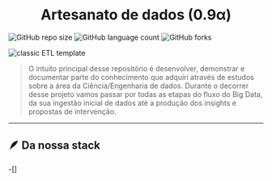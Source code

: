 # <center> Artesanato de dados (0.9α) <center>
![GitHub repo size](https://img.shields.io/github/repo-size/iuricode/README-template?style=for-the-badge)
![GitHub language count](https://img.shields.io/github/languages/count/iuricode/README-template?style=for-the-badge)
![GitHub forks](https://img.shields.io/github/forks/iuricode/README-template?style=for-the-badge)





<img src="https://docs.microsoft.com/pt-br/azure/hdinsight/hadoop/media/apache-hadoop-using-apache-hive-as-an-etl-tool/hdinsight-etl-architecture.png" alt="classic ETL template">

> O intuito principal desse repositório é desenvolver, demonstrar e documentar parte do conhecimento que adquiri através de estudos sobre a área da Ciência/Engenharia de dados. Durante o decorrer desse projeto vamos passar por todas as etapas do fluxo do Big Data, da sua ingestão inicial de dados até a produção dos insights e propostas de intervenção.



----



## 🪶 Da nossa stack

 -[]

